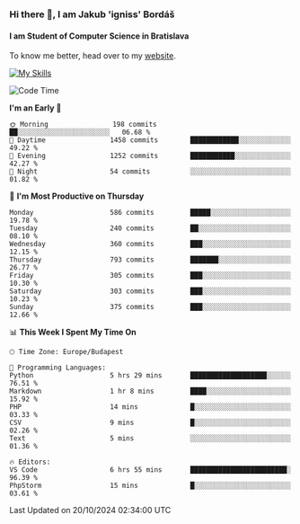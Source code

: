 ### Hi there 👋, I am Jakub 'igniss' Bordáš

#### I am Student of Computer Science in Bratislava
To know me better, head over to my [website](https://bordas.sk).

[![My Skills](https://skillicons.dev/icons?i=js,html,css,figma,svelte,java,kotlin,python,postgresql,typescript,nest,nodejs)](https://bordas.sk)


<!--START_SECTION:waka-->
![Code Time](http://img.shields.io/badge/Code%20Time-1%2C547%20hrs%2019%20mins-blue)

**I'm an Early 🐤** 

```text
🌞 Morning                198 commits         ██░░░░░░░░░░░░░░░░░░░░░░░   06.68 % 
🌆 Daytime                1458 commits        ████████████░░░░░░░░░░░░░   49.22 % 
🌃 Evening                1252 commits        ███████████░░░░░░░░░░░░░░   42.27 % 
🌙 Night                  54 commits          ░░░░░░░░░░░░░░░░░░░░░░░░░   01.82 % 
```
📅 **I'm Most Productive on Thursday** 

```text
Monday                   586 commits         █████░░░░░░░░░░░░░░░░░░░░   19.78 % 
Tuesday                  240 commits         ██░░░░░░░░░░░░░░░░░░░░░░░   08.10 % 
Wednesday                360 commits         ███░░░░░░░░░░░░░░░░░░░░░░   12.15 % 
Thursday                 793 commits         ███████░░░░░░░░░░░░░░░░░░   26.77 % 
Friday                   305 commits         ███░░░░░░░░░░░░░░░░░░░░░░   10.30 % 
Saturday                 303 commits         ███░░░░░░░░░░░░░░░░░░░░░░   10.23 % 
Sunday                   375 commits         ███░░░░░░░░░░░░░░░░░░░░░░   12.66 % 
```


📊 **This Week I Spent My Time On** 

```text
🕑︎ Time Zone: Europe/Budapest

💬 Programming Languages: 
Python                   5 hrs 29 mins       ███████████████████░░░░░░   76.51 % 
Markdown                 1 hr 8 mins         ████░░░░░░░░░░░░░░░░░░░░░   15.92 % 
PHP                      14 mins             █░░░░░░░░░░░░░░░░░░░░░░░░   03.33 % 
CSV                      9 mins              █░░░░░░░░░░░░░░░░░░░░░░░░   02.26 % 
Text                     5 mins              ░░░░░░░░░░░░░░░░░░░░░░░░░   01.36 % 

🔥 Editors: 
VS Code                  6 hrs 55 mins       ████████████████████████░   96.39 % 
PhpStorm                 15 mins             █░░░░░░░░░░░░░░░░░░░░░░░░   03.61 % 
```


 Last Updated on 20/10/2024 02:34:00 UTC
<!--END_SECTION:waka-->
